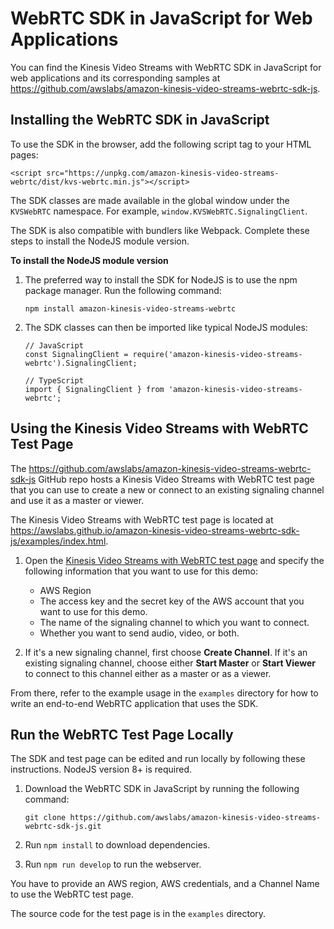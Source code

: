# WebRTC SDK in JavaScript for Web Applications<a name="kvswebrtc-sdk-js"></a>

You can find the Kinesis Video Streams with WebRTC SDK in JavaScript for web applications and its corresponding samples at [https://github\.com/awslabs/amazon\-kinesis\-video\-streams\-webrtc\-sdk\-js](https://github.com/awslabs/amazon-kinesis-video-streams-webrtc-sdk-js)\.

## Installing the WebRTC SDK in JavaScript<a name="install-sdk-js"></a>

To use the SDK in the browser, add the following script tag to your HTML pages:

```
<script src="https://unpkg.com/amazon-kinesis-video-streams-webrtc/dist/kvs-webrtc.min.js"></script>
```

The SDK classes are made available in the global window under the `KVSWebRTC` namespace\. For example, `window.KVSWebRTC.SignalingClient`\.

The SDK is also compatible with bundlers like Webpack\. Complete these steps to install the NodeJS module version\.

**To install the NodeJS module version**

1. The preferred way to install the SDK for NodeJS is to use the npm package manager\. Run the following command:

   ```
   npm install amazon-kinesis-video-streams-webrtc
   ```

1. The SDK classes can then be imported like typical NodeJS modules:

   ```
   // JavaScript
   const SignalingClient = require('amazon-kinesis-video-streams-webrtc').SignalingClient;
   
   // TypeScript
   import { SignalingClient } from 'amazon-kinesis-video-streams-webrtc';
   ```

## Using the Kinesis Video Streams with WebRTC Test Page<a name="build-sdk-js"></a>

The [https://github\.com/awslabs/amazon\-kinesis\-video\-streams\-webrtc\-sdk\-js](https://github.com/awslabs/amazon-kinesis-video-streams-webrtc-sdk-js) GitHub repo hosts a Kinesis Video Streams with WebRTC test page that you can use to create a new or connect to an existing signaling channel and use it as a master or viewer\.

The Kinesis Video Streams with WebRTC test page is located at [https://awslabs\.github\.io/amazon\-kinesis\-video\-streams\-webrtc\-sdk\-js/examples/index\.html](https://awslabs.github.io/amazon-kinesis-video-streams-webrtc-sdk-js/examples/index.html)\.

1. Open the [Kinesis Video Streams with WebRTC test page](https://awslabs.github.io/amazon-kinesis-video-streams-webrtc-sdk-js/examples/index.html) and specify the following information that you want to use for this demo:
   + AWS Region
   + The access key and the secret key of the AWS account that you want to use for this demo\.
   + The name of the signaling channel to which you want to connect\.
   + Whether you want to send audio, video, or both\.

1. If it's a new signaling channel, first choose **Create Channel**\. If it's an existing signaling channel, choose either **Start Master** or **Start Viewer** to connect to this channel either as a master or as a viewer\.

From there, refer to the example usage in the `examples` directory for how to write an end\-to\-end WebRTC application that uses the SDK\.

## Run the WebRTC Test Page Locally<a name="run-sdk-js"></a>

The SDK and test page can be edited and run locally by following these instructions\. NodeJS version 8\+ is required\.

1. Download the WebRTC SDK in JavaScript by running the following command:

   ```
   git clone https://github.com/awslabs/amazon-kinesis-video-streams-webrtc-sdk-js.git
   ```

1. Run `npm install` to download dependencies\.

1. Run `npm run develop` to run the webserver\.

You have to provide an AWS region, AWS credentials, and a Channel Name to use the WebRTC test page\.

The source code for the test page is in the `examples` directory\.
